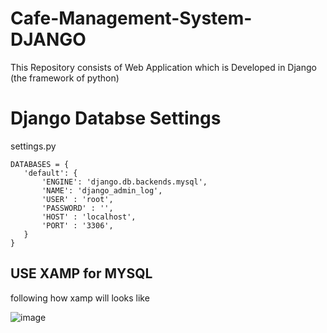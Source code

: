 # Cafe-Management-System-DJANGO
 This Repository consists of  Web Application which is Developed in Django (the framework of python)
 
 # Django Databse Settings
 
 settings.py
 
 ```
 DATABASES = {
    'default': {
        'ENGINE': 'django.db.backends.mysql',
        'NAME': 'django_admin_log',
        'USER' : 'root',
        'PASSWORD' : '',
        'HOST' : 'localhost',
        'PORT' : '3306',
    }
}
```
 
 ## USE XAMP for MYSQL
following how xamp will looks like

![image](https://user-images.githubusercontent.com/80707427/161841017-8d302d2c-33f5-43b9-826b-38f1a0d86fcb.png)
